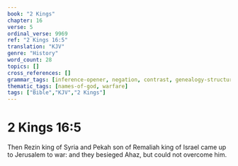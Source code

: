 ```yaml
---
book: "2 Kings"
chapter: 16
verse: 5
ordinal_verse: 9969
ref: "2 Kings 16:5"
translation: "KJV"
genre: "History"
word_count: 28
topics: []
cross_references: []
grammar_tags: [inference-opener, negation, contrast, genealogy-structure]
thematic_tags: [names-of-god, warfare]
tags: ["Bible","KJV","2 Kings"]
---
```


# 2 Kings 16:5

Then Rezin king of Syria and Pekah son of Remaliah king of Israel came up to Jerusalem to war: and they besieged Ahaz, but could not overcome him.
